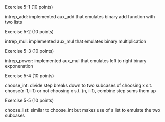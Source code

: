 Exercise 5-1 (10 points) 

intrep_add: implemented aux_add that emulates binary add function with two lists

Exercise 5-2 (10 points) 

intrep_mul: implemented aux_mul that emulates binary multiplication

Exercise 5-3 (10 points) 

intrep_power: implemented aux_mul that emulates left to right binary exponenation 

Exercise 5-4 (10 points) 

choose_int: divide step breaks down to two subcases of choosing x s.t. choose(n-1,i-1) or not choosing x s.t. (n, i-1), combine step sums them up

Exercise 5-5 (10 points) 

choose_list: similar to choose_int but makes use of a list to emulate the two subcases